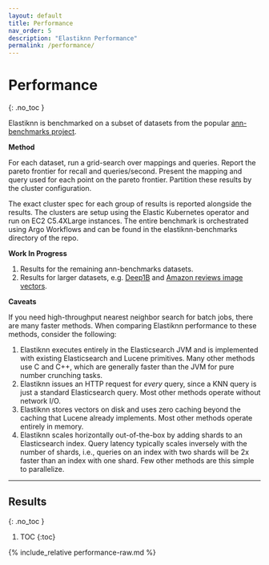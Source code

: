 ```yaml
---
layout: default
title: Performance
nav_order: 5
description: "Elastiknn Performance"
permalink: /performance/
---
```


# Performance
{: .no_toc }

Elastiknn is benchmarked on a subset of datasets from the popular [ann-benchmarks project](https://github.com/erikbern/ann-benchmarks).

**Method**

For each dataset, run a grid-search over mappings and queries.
Report the pareto frontier for recall and queries/second.
Present the mapping and query used for each point on the pareto frontier.
Partition these results by the cluster configuration.

The exact cluster spec for each group of results is reported alongside the results.
The clusters are setup using the Elastic Kubernetes operator and run on EC2 C5.4XLarge instances.
The entire benchmark is orchestrated using Argo Workflows and can be found in the elastiknn-benchmarks directory of the repo.

**Work In Progress**

1. Results for the remaining ann-benchmarks datasets.
2. Results for larger datasets, e.g. [Deep1B](http://sites.skoltech.ru/compvision/noimi/) and [Amazon reviews image vectors](http://jmcauley.ucsd.edu/data/amazon/links.html).

**Caveats**

If you need high-throughput nearest neighbor search for batch jobs, there are many faster methods.
When comparing Elastiknn performance to these methods, consider the following:

1. Elastiknn executes entirely in the Elasticsearch JVM and is implemented with existing Elasticsearch and Lucene primitives. 
   Many other methods use C and C++, which are generally faster than the JVM for pure number crunching tasks.
2. Elastiknn issues an HTTP request for _every_ query, since a KNN query is just a standard Elasticsearch query. 
   Most other methods operate without network I/O.
3. Elastiknn stores vectors on disk and uses zero caching beyond the caching that Lucene already implements.
   Most other methods operate entirely in memory.
4. Elastiknn scales horizontally out-of-the-box by adding shards to an Elasticsearch index.
   Query latency typically scales inversely with the number of shards, i.e., queries on an index with two shards will be 2x faster than an index with one shard. 
   Few other methods are this simple to parallelize.

--- 

## Results
{: .no_toc }

1. TOC
{:toc}

<!-- 
Everything below is generated using a python program 
python3 report.py aggregate.csv > ../../docs/pages/performance-raw.md
-->

{% include_relative performance-raw.md %}
